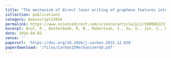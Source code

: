 ```yaml
---
title: "The mechanism of direct laser writing of graphene features into graphene oxide films involves photoreduction and thermally assisted structural rearrangement"
collection: publications
category: manuscripts2016
permalink: https://www.sciencedirect.com/science/article/pii/S0008622315305182
excerpt: Arul, R., Oosterbeek, R. N., Robertson, J., Xu, G., Jin, J., & Simpson, M. C. (2016) Carbon, 99, 423-431.
date: 2016-04-01
venue: ''
paperurl: 'https://doi.org/10.1016/j.carbon.2015.12.038'
paperdownload: '/files/Carbon15MechanismrGO.pdf'
---
```


